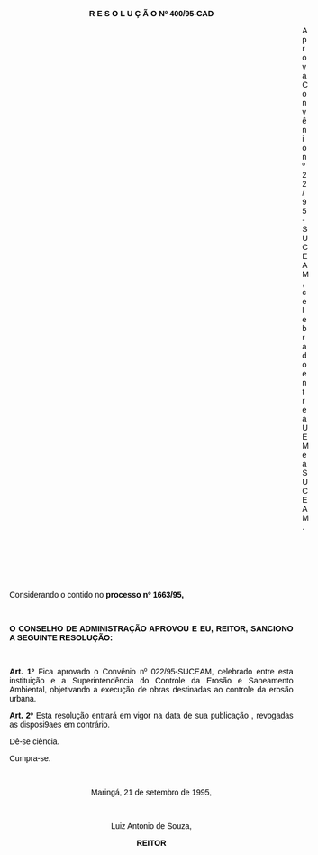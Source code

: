 <BODY TEXT="#000000">

<B><FONT FACE="Arial"><P ALIGN="CENTER">R E S O L U &Ccedil; &Atilde; O Nº 400/95-CAD</P>
</B><DIR>
<DIR>
<DIR>
<DIR>
<DIR>
<DIR>
<DIR>
<DIR>
<DIR>
<DIR>
<DIR>
<DIR>
<DIR>

<P ALIGN="JUSTIFY">Aprova Conv&ecirc;nio nº 22/95-SUCEAM, celebrado entre a UEM e a SUCEAM.</P>

<P>&nbsp;</P>
<P>&nbsp;</P>
<P>&nbsp;</P></DIR>
</DIR>
</DIR>
</DIR>
</DIR>
</DIR>
</DIR>
</DIR>
</DIR>
</DIR>
</DIR>
</DIR>
</DIR>

<P>Considerando o contido no <B>processo nº 1663/95,</P>
</B>
<P>&nbsp;</P>
<B><P ALIGN="JUSTIFY">O CONSELHO DE ADMINISTRA&Ccedil;&Atilde;O APROVOU E EU, REITOR, SANCIONO A SEGUINTE RESOLU&Ccedil;&Atilde;O:</P>
</B>
<P>&nbsp;</P>
<B><P ALIGN="JUSTIFY">Art. 1º</B> Fica aprovado o Conv&ecirc;nio nº 022/95-SUCEAM, celebrado entre esta institui&ccedil;&atilde;o e a Superintend&ecirc;ncia do Controle da Eros&atilde;o e Saneamento Ambiental, objetivando a execu&ccedil;&atilde;o de obras destinadas ao controle da eros&atilde;o urbana.</P>
<B><P ALIGN="JUSTIFY">Art. 2º</B> Esta resolu&ccedil;&atilde;o entrar&aacute; em vigor na data de sua publica&ccedil;&atilde;o , revogadas as disposi9aes em contr&aacute;rio.</P>
<P>D&ecirc;-se ci&ecirc;ncia.</P>
<P>Cumpra-se.</P>

<P>&nbsp;</P>
<P ALIGN="CENTER">Maring&aacute;, 21 de setembro de 1995,</P>
<P ALIGN="CENTER"></P>
<P ALIGN="CENTER">&nbsp;</P>
<P ALIGN="CENTER">Luiz Antonio de Souza,</P>
<B><P ALIGN="CENTER">REITOR</P></B></FONT></BODY>
